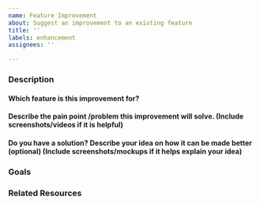 ```yaml
---
name: Feature Improvement
about: Suggest an improvement to an existing feature
title: ''
labels: enhancement
assignees: ''

---
```


### Description
#### Which feature is this improvement for?

#### Describe the pain point /problem this improvement will solve. (Include screenshots/videos if it is helpful)

#### Do you have a solution? Describe your idea on how it can be made better (optional) (Include screenshots/mockups if it helps explain your idea)

### Goals
<!-- Acceptance criteria : What journeys should the user be able to complete to consider your feature done -->
<!-- Be as specific as you can, check them off once they work. Add more if you find more requirements during development. Issue should only be considered done after all of them are checked -->

### Related Resources
<!-- any images/gifs, links that would aid the development should be listed here -->
